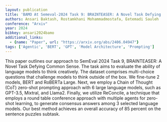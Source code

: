 ```yaml
---
layout: publication
title: 'BAMO At Semeval-2024 Task 9: BRAINTEASER: A Novel Task Defying Common Sense'
authors: Ansari Baktash, Rostamkhani Mohammadmostafa, Eetemadi Sauleh
conference: "Arxiv"
year: 2024
bibkey: ansari2024bamo
additional_links:
  - {name: "Paper", url: "https://arxiv.org/abs/2406.04947"}
tags: ['Agentic', 'BERT', 'GPT', 'Model Architecture', 'Prompting']
---
```

This paper outlines our approach to SemEval 2024 Task 9, BRAINTEASER: A Novel Task Defying Common Sense. The task aims to evaluate the ability of language models to think creatively. The dataset comprises multi-choice questions that challenge models to think outside of the box. We fine-tune 2 models, BERT and RoBERTa Large. Next, we employ a Chain of Thought (CoT) zero-shot prompting approach with 6 large language models, such as GPT-3.5, Mixtral, and Llama2. Finally, we utilize ReConcile, a technique that employs a round table conference approach with multiple agents for zero-shot learning, to generate consensus answers among 3 selected language models. Our best method achieves an overall accuracy of 85 percent on the sentence puzzles subtask.
